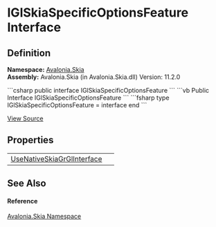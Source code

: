 # IGlSkiaSpecificOptionsFeature Interface




## Definition
**Namespace:** <a href="N_Avalonia_Skia">Avalonia.Skia</a>  
**Assembly:** Avalonia.Skia (in Avalonia.Skia.dll) Version: 11.2.0

<Tabs groupId="api-code-preview">
<TabItem value="csharp" label="C#">
```csharp
public interface IGlSkiaSpecificOptionsFeature
```
</TabItem>
<TabItem value="vb" label="VB">
```vb
Public Interface IGlSkiaSpecificOptionsFeature
```
</TabItem>
<TabItem value="fsharp" label="F#">
```fsharp
type IGlSkiaSpecificOptionsFeature = interface end
```
</TabItem>
</Tabs>



<a href="https://github.com/AvaloniaUI/Avalonia/tree/master/src/Skia/Avalonia.Skia/Gpu/OpenGl/IGlSkiaSpecificOptionsFeature.cs" title="View the source code">View Source</a>



## Properties
<table>
<tr>
<td><a href="P_Avalonia_Skia_IGlSkiaSpecificOptionsFeature_UseNativeSkiaGrGlInterface">UseNativeSkiaGrGlInterface</a></td>
<td> </td>
</tr>
</table>

## See Also


#### Reference
<a href="N_Avalonia_Skia">Avalonia.Skia Namespace</a>  
